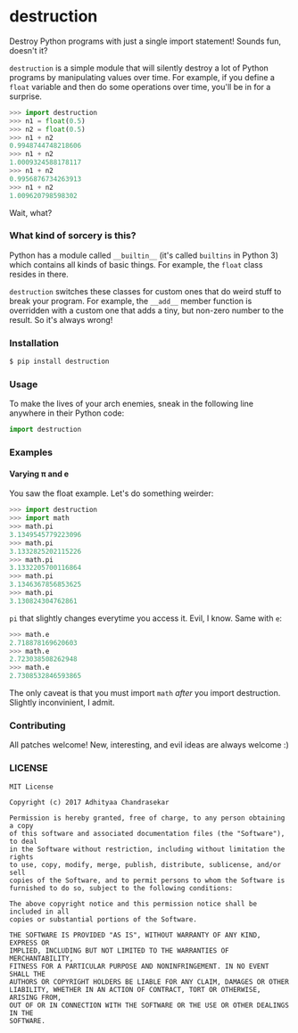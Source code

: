 # destruction

Destroy Python programs with just a single import statement! Sounds fun,
doesn't it?

`destruction` is a simple module that will silently destroy a lot of Python
programs by manipulating values over time. For example, if you define a
`float` variable and then do some operations over time, you'll be in for a
surprise.

```python
>>> import destruction
>>> n1 = float(0.5)
>>> n2 = float(0.5)
>>> n1 + n2
0.9948744748218606
>>> n1 + n2
1.0009324588178117
>>> n1 + n2
0.9956876734263913
>>> n1 + n2
1.009620798598302
```

Wait, what?

### What kind of sorcery is this?

Python has a module called `__builtin__` (it's called `builtins` in Python 3)
which contains all kinds of basic things. For example, the `float` class
resides in there.

`destruction` switches these classes for custom ones that do weird stuff to
break your program. For example, the `__add__` member function is overridden
with a custom one that adds a tiny, but non-zero number to the result. So it's
always wrong!

### Installation

```bash
$ pip install destruction
```

### Usage

To make the lives of your arch enemies, sneak in the following line anywhere
in their Python code:

```python
import destruction
```

### Examples

#### Varying π and e

You saw the float example. Let's do something weirder:

```python
>>> import destruction
>>> import math
>>> math.pi
3.1349545779223096
>>> math.pi
3.1332825202115226
>>> math.pi
3.1332205700116864
>>> math.pi
3.1346367856853625
>>> math.pi
3.130824304762861
```

`pi` that slightly changes everytime you access it. Evil, I know. Same with `e`:

```python
>>> math.e
2.718878169620603
>>> math.e
2.723038508262948
>>> math.e
2.7308532846593865
```

The only caveat is that you must import `math` *after* you import destruction.
Slightly inconvinient, I admit.

### Contributing

All patches welcome! New, interesting, and evil ideas are always welcome :)

### LICENSE

```
MIT License

Copyright (c) 2017 Adhityaa Chandrasekar

Permission is hereby granted, free of charge, to any person obtaining a copy
of this software and associated documentation files (the "Software"), to deal
in the Software without restriction, including without limitation the rights
to use, copy, modify, merge, publish, distribute, sublicense, and/or sell
copies of the Software, and to permit persons to whom the Software is
furnished to do so, subject to the following conditions:

The above copyright notice and this permission notice shall be included in all
copies or substantial portions of the Software.

THE SOFTWARE IS PROVIDED "AS IS", WITHOUT WARRANTY OF ANY KIND, EXPRESS OR
IMPLIED, INCLUDING BUT NOT LIMITED TO THE WARRANTIES OF MERCHANTABILITY,
FITNESS FOR A PARTICULAR PURPOSE AND NONINFRINGEMENT. IN NO EVENT SHALL THE
AUTHORS OR COPYRIGHT HOLDERS BE LIABLE FOR ANY CLAIM, DAMAGES OR OTHER
LIABILITY, WHETHER IN AN ACTION OF CONTRACT, TORT OR OTHERWISE, ARISING FROM,
OUT OF OR IN CONNECTION WITH THE SOFTWARE OR THE USE OR OTHER DEALINGS IN THE
SOFTWARE.
```
